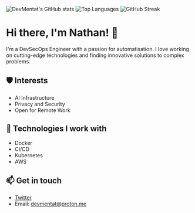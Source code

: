 ![DevMentat's GitHub stats](https://github-readme-stats.vercel.app/api?username=DevMentat&show_icons=true&theme=radical)
![Top Languages](https://github-readme-stats.vercel.app/api/top-langs/?username=DevMentat&layout=compact&theme=radical)
![GitHub Streak](https://github-readme-streak-stats.herokuapp.com/?user=DevMentat&theme=radical)

# Hi there, I'm Nathan! 👋

I'm a DevSecOps Engineer with a passion for automatisation. I love working on cutting-edge technologies and finding innovative solutions to complex problems.

## 🛡️ Interests

- AI Infrastructure
- Privacy and Security
- Open for Remote Work

## 🚀 Technologies I work with

- Docker
- CI/CD
- Kubernetes
- AWS

## 📫 Get in touch

- [Twitter](https://twitter.com/devmentat)
- Email: devmentat@proton.me

